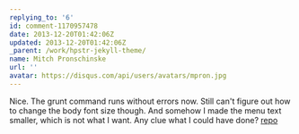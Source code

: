 ```yaml
---
replying_to: '6'
id: comment-1170957478
date: 2013-12-20T01:42:06Z
updated: 2013-12-20T01:42:06Z
_parent: /work/hpstr-jekyll-theme/
name: Mitch Pronschinske
url: ''
avatar: https://disqus.com/api/users/avatars/mpron.jpg
---
```


Nice. The grunt command runs without errors now. Still can't figure
out how to change the body font size though. And somehow I made the menu text smaller,
which is not what I want. Any clue what I could have done? [repo](https://github.com/mpron/mpron.github.io)
